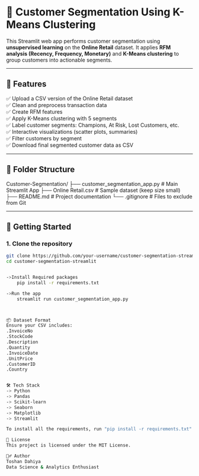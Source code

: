 # 🧠 Customer Segmentation Using K-Means Clustering

This Streamlit web app performs customer segmentation using **unsupervised learning** on the **Online Retail** dataset. It applies **RFM analysis (Recency, Frequency, Monetary)** and **K-Means clustering** to group customers into actionable segments.

---

## 📌 Features

✅ Upload a CSV version of the Online Retail dataset  
✅ Clean and preprocess transaction data  
✅ Create RFM features  
✅ Apply K-Means clustering with 5 segments  
✅ Label customer segments: Champions, At Risk, Lost Customers, etc.  
✅ Interactive visualizations (scatter plots, summaries)  
✅ Filter customers by segment  
✅ Download final segmented customer data as CSV  

---

## 📁 Folder Structure

Customer-Segmentation/
├── customer_segmentation_app.py # Main Streamlit App
├── Online Retail.csv # Sample dataset (keep size small)
├── README.md # Project documentation
└── .gitignore # Files to exclude from Git


---

## 🚀 Getting Started

### 1. Clone the repository

```bash
git clone https://github.com/your-username/customer-segmentation-streamlit.git
cd customer-segmentation-streamlit


->Install Required packages
    pip install -r requirements.txt

->Run the app
    streamlit run customer_segmentation_app.py



📦 Dataset Format
Ensure your CSV includes:
.InvoiceNo
.StockCode
.Description
.Quantity
.InvoiceDate
.UnitPrice
.CustomerID
.Country


🛠 Tech Stack
-> Python
-> Pandas
-> Scikit-learn
-> Seaborn
-> Matplotlib
-> Streamlit

To install all the requirements, run "pip install -r requirements.txt" to the terminal

📜 License
This project is licensed under the MIT License.

🙋‍♂️ Author
Toshan Dahiya
Data Science & Analytics Enthusiast